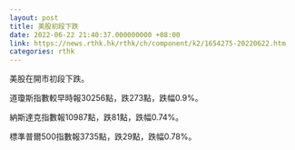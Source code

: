 ```yaml
---
layout: post
title: 美股初段下跌
date: 2022-06-22 21:40:37.000000000 +08:00
link: https://news.rthk.hk/rthk/ch/component/k2/1654275-20220622.htm
categories: rthk
---
```


美股在開市初段下跌。

道瓊斯指數較早時報30256點，跌273點，跌幅0.9%。

納斯達克指數報10987點，跌81點，跌幅0.74%。

標準普爾500指數報3735點，跌29點，跌幅0.78%。

